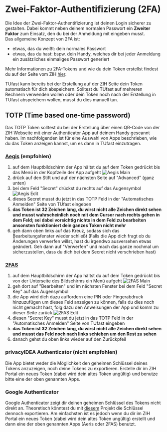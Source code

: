 # Zwei-Faktor-Authentifizierung (2FA)
Die Idee der Zwei-Faktor-Authentifizierung ist deinen Login sicherer zu gestalten. Dabei kommt neben deinem normalen Passwort ein **Zweiter Faktor** zum Einsatz, den du bei der Anmeldung mit eingeben musst. \
Das allgemeine Konzept von 2FA ist:
- etwas, das du weißt: dein normales Passwort 
- etwas, das du hast: bspw. dein Handy, welches dir bei jeder Anmeldung ein zusätzliches einmaliges Passwort generiert

Mehr Informationen zu 2FA-Tokens und wie du dein Token erstellst findest du auf der Seite vom ZIH [hier](https://faq.tickets.tu-dresden.de/otrs/public.pl?Action=PublicFAQZoom;ItemID=872).

TUfast kann bereits bei der Erstellung auf der ZIH Seite dein Token automatisch für dich abspeichern. Solltest du TUfast auf mehreren Rechnern verwenden wollen oder dein Token noch nach der Erstellung in TUfast abspeichern wollen, musst du dies manuell tun.

## TOTP (Time based one-time password)
Das TOTP Token solltest du bei der Erstellung über einen QR-Code von der ZIH Webseite mit einer Authenticator App auf deinem Handy gescannt haben.
Im nachfolgenden ist für eine Auswahl von Apps beschrieben, wie du das Token anzeigen kannst, um es dann in TUfast einzutragen. 

### [Aegis](https://getaegis.app/) (empfohlen)
1. auf dem Hauptbildschirm der App hältst du auf dem Token gedrückt bis das Menü in der Kopfzeile der App aufgeht
![Aegis Main](assets/images/aegis_main_page.jpg)
2. drück auf den Stift und auf der nächsten Seite auf "Advanced" (ganz unten)
3. bei dem Feld "Secret" drückst du rechts auf das Augensymbol
![Aegis Edit](assets/images/aegis_edit_page.jpg)
4. dieses Secret musst du jetzt in das TOTP Feld in der "Automatisches Anmelden" Seite von TUfast eingeben
5. **das Token ist 32 Zeichen lang, du wirst nicht alle Zeichen direkt sehen und musst wahrscheinlich noch mit dem Cursor nach rechts gehen in dem Feld; sei dabei vorsichtig nichts in dem Feld zu bearbeiten ansonsten funktioniert dein ganzes Token nicht mehr**
6. geh dann oben links auf das Kreuz, sodass sich das Bearbeitungsfenster wieder schließt (Falls die App dich fragt ob du Änderungen verwerfen willst, hast du irgendwo ausversehen etwas geändert. Geh dann auf "Verwerfen" und mach das ganze nochmal um sicherzustellen, dass du dich bei dem Secret nicht verschrieben hast)

### [2FAS](https://2fas.com/)
1. auf dem Hauptbildschirm der App hältst du auf dem Token gedrückt bis von der Unterseite des Bildschirms ein Menü aufgeht
![2FAS Main](assets/images/2FAS_main_page.jpg)
2. geh dort auf "Bearbeiten" und im nächsten Fenster bei dem Feld "Secret Key" auf das Augensymbol
3. die App wird dich dazu auffordern eine PIN oder Fingerabdruck hinzuzufügen um dieses Feld anzeigen zu können, falls du dies noch nicht gemacht hast, folg dazu den Anweisungen der App und komm zu dieser Seite zurück
![2FAS Edit](assets/images/2FAS_edit_page.jpg)
4. diesen "Secret Key" musst du jetzt in das TOTP Feld in der "Automatisches Anmelden" Seite von TUfast eingeben
5. **das Token ist 32 Zeichen lang, du wirst nicht alle Zeichen direkt sehen und musst das Feld noch nach links schieben um den Rest zu sehen**
6. danach gehst du oben links wieder auf den Zurückpfeil

### privacyIDEA Authenticator (nicht empfohlen)
Die App bietet weder die Möglichkeit den geheimen Schlüssel deines Tokens anzuzeigen, noch deine Tokens zu exportieren. Erstelle dir im ZIH Portal ein neues Token (dabei wird dein altes Token ungültig) und benutze bitte eine der oben genannten Apps.

### Google Authenticator
Google Authenticator zeigt dir deinen geheimen Schlüssel des Tokens nicht direkt an. Theoretisch könntest du mit [diesem](https://github.com/scito/extract_otp_secrets) Projekt die Schlüssel dennoch exportieren. Am einfachsten ist es jedoch wenn du dir im ZIH Portal ein neues Token (dabei wird dein altes Token ungültig) erstellt und dann eine der oben genannten Apps (Aeris oder 2FAS) benutzt.